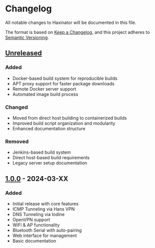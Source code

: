 # Changelog

All notable changes to Haxinator will be documented in this file.

The format is based on [Keep a Changelog](https://keepachangelog.com/en/1.0.0/),
and this project adheres to [Semantic Versioning](https://semver.org/spec/v2.0.0.html).

## [Unreleased]

### Added
- Docker-based build system for reproducible builds
- APT proxy support for faster package downloads
- Remote Docker server support
- Automated image build process

### Changed
- Moved from direct host building to containerized builds
- Improved build script organization and modularity
- Enhanced documentation structure

### Removed
- Jenkins-based build system
- Direct host-based build requirements
- Legacy server setup documentation

## [1.0.0] - 2024-03-XX

### Added
- Initial release with core features
- ICMP Tunneling via Hans VPN
- DNS Tunneling via Iodine
- OpenVPN support
- WiFi & AP functionality
- Bluetooth Serial with auto-pairing
- Web interface for management
- Basic documentation

[Unreleased]: https://github.com/yourusername/haxinator/compare/v1.0.0...HEAD
[1.0.0]: https://github.com/yourusername/haxinator/releases/tag/v1.0.0 